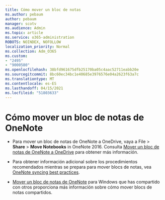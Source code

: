 ```yaml
---
title: Cómo mover un bloc de notas
ms.author: pebaum
author: pebaum
manager: scotv
ms.audience: Admin
ms.topic: article
ms.service: o365-administration
ROBOTS: NOINDEX, NOFOLLOW
localization_priority: Normal
ms.collection: Adm_O365
ms.custom:
- "2495"
- "9000580"
ms.openlocfilehash: 38bfd961675dfb25170ba05c4aac52711eabb20e
ms.sourcegitcommit: 8bc60ec34bc1e40685e3976576e04a2623f63a7c
ms.translationtype: MT
ms.contentlocale: es-ES
ms.lasthandoff: 04/15/2021
ms.locfileid: "51803633"
---
```

# <a name="how-to-move-a-onenote-notebook"></a>Cómo mover un bloc de notas de OneNote

* Para mover un bloc de notas de OneNote a OneDrive, vaya a File  >  **Share**  >  **Move Notebooks** in OneNote 2016. Consulta [Mover un bloc de notas de OneNote a OneDrive](https://support.office.com/article/Move-a-OneNote-notebook-to-OneDrive-0af0a141-0bdf-49ab-9e50-45dbcca44082) para obtener más información.

* Para obtener información adicional sobre los procedimientos recomendados mientras se prepara para mover blocs de notas, vea [OneNote syncing best practices](https://support.microsoft.com/help/2819334/onenote-syncing-best-practices).

* [Mover un bloc de notas de OneNote](https://support.office.com/article/Move-a-OneNote-for-Windows-notebook-that-you-ve-shared-with-others-56c7659e-1850-49a6-8874-e2db6b440cd4) para Windows que has compartido con otros proporciona más información sobre cómo mover blocs de notas compartidos.
